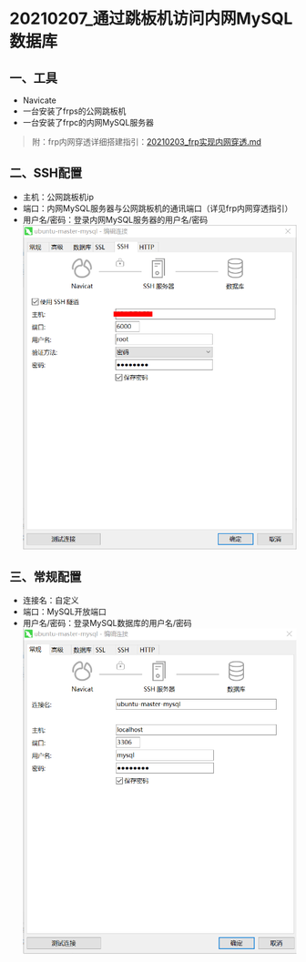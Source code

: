 # 20210207_通过跳板机访问内网MySQL数据库


## 一、工具
- Navicate
- 一台安装了frps的公网跳板机
- 一台安装了frpc的内网MySQL服务器

> 附：frp内网穿透详细搭建指引：[20210203_frp实现内网穿透.md](https://github.com/JasonCeng/JasonCengBlog/blob/main/Linux/20210203_frp%E5%AE%9E%E7%8E%B0%E5%86%85%E7%BD%91%E7%A9%BF%E9%80%8F.md)

## 二、SSH配置
- 主机：公网跳板机ip
- 端口：内网MySQL服务器与公网跳板机的通讯端口（详见frp内网穿透指引）
- 用户名/密码：登录内网MySQL服务器的用户名/密码
![20210207_mysql_remote1](./img/20210207_mysql_remote1.png)

## 三、常规配置
- 连接名：自定义
- 端口：MySQL开放端口
- 用户名/密码：登录MySQL数据库的用户名/密码
![20210207_mysql_remote1](./img/20210207_mysql_remote2.png)